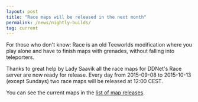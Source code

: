 ```yaml
---
layout: post
title: "Race maps will be released in the next month"
permalink: /news/nightly-builds/
tag: current
---
```

For those who don't know: Race is an old Teeworlds modification where you play alone and have to finish maps with grenades, without falling into teleporters.

Thanks to great help by Lady Saavik all the race maps for DDNet's Race server are now ready for release. Every day from 2015-09-08 to 2015-10-13 (except Sundays) two race maps will be released at 12:00 CEST.

You can see the current maps in the [list of map releases](/releases/).
